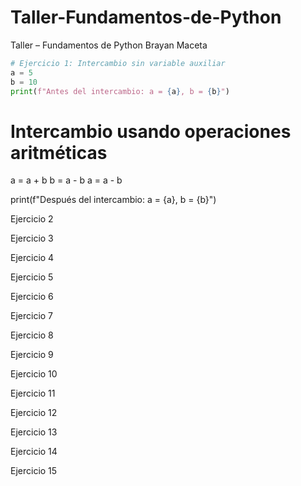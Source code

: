# Taller-Fundamentos-de-Python
Taller – Fundamentos de Python Brayan Maceta

```python
# Ejercicio 1: Intercambio sin variable auxiliar
a = 5
b = 10
print(f"Antes del intercambio: a = {a}, b = {b}")
```
# Intercambio usando operaciones aritméticas
a = a + b
b = a - b
a = a - b

print(f"Después del intercambio: a = {a}, b = {b}")

Ejercicio 2

Ejercicio 3

Ejercicio 4

Ejercicio 5

Ejercicio 6

Ejercicio 7

Ejercicio 8

Ejercicio 9

Ejercicio 10

Ejercicio 11

Ejercicio 12

Ejercicio 13

Ejercicio 14

Ejercicio 15


